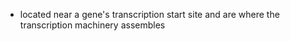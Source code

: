 * located near a gene's transcription start site and are where the transcription machinery assembles